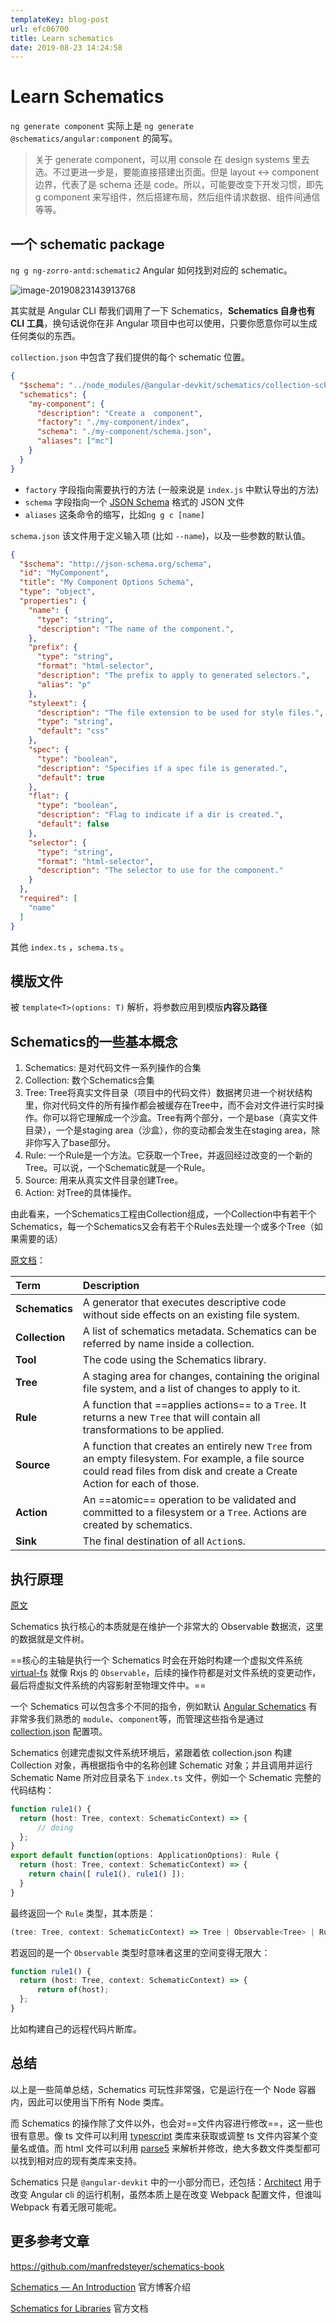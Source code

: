 ```yaml
---
templateKey: blog-post
url: efc06700
title: Learn schematics
date: 2019-08-23 14:24:58
---
```




# Learn Schematics

`ng generate component` 实际上是 `ng generate @schematics/angular:component` 的简写。

> 关于 generate component，可以用 console 在 design systems 里去选。不过更进一步是，要能直接搭建出页面。但是 layout  <-> component 边界，代表了是 schema 还是 code。所以，可能要改变下开发习惯，即先 g component 来写组件，然后搭建布局，然后组件请求数据、组件间通信等等。

## 一个 schematic package

`ng g ng-zorro-antd:schematic2` Angular 如何找到对应的 schematic。

![image-20190823143913768](../assets/image-20190823143913768.png)

其实就是 Angular CLI 帮我们调用了一下 Schematics，**Schematics 自身也有 CLI 工具**，换句话说你在非 Angular 项目中也可以使用，只要你愿意你可以生成任何类似的东西。

`collection.json` 中包含了我们提供的每个 schematic 位置。

```json
{
  "$schema": "../node_modules/@angular-devkit/schematics/collection-schema.json",
  "schematics": {
    "my-component": {
      "description": "Create a  component",
      "factory": "./my-component/index",
      "schema": "./my-component/schema.json",
      "aliases": ["mc"]
    }
  }
}
```

- `factory` 字段指向需要执行的方法 (一般来说是 `index.js` 中默认导出的方法)
- `schema` 字段指向一个 [JSON Schema](https://link.zhihu.com/?target=http%3A//json-schema.org/) 格式的 JSON 文件
- `aliases` 这条命令的缩写，比如`ng g c [name]`

`schema.json` 该文件用于定义输入项 (比如 `--name`)，以及一些参数的默认值。

```json
{
  "$schema": "http://json-schema.org/schema",
  "id": "MyComponent",
  "title": "My Component Options Schema",
  "type": "object",
  "properties": {
    "name": {
      "type": "string",
      "description": "The name of the component.",
    },
    "prefix": {
      "type": "string",
      "format": "html-selector",
      "description": "The prefix to apply to generated selectors.",
      "alias": "p"
    },
    "styleext": {
      "description": "The file extension to be used for style files.",
      "type": "string",
      "default": "css"
    },
    "spec": {
      "type": "boolean",
      "description": "Specifies if a spec file is generated.",
      "default": true
    },
    "flat": {
      "type": "boolean",
      "description": "Flag to indicate if a dir is created.",
      "default": false
    },
    "selector": {
      "type": "string",
      "format": "html-selector",
      "description": "The selector to use for the component."
    }
  },
  "required": [
    "name"
  ]
}

```

其他 `index.ts` ，`schema.ts` 。

## 模版文件

被 `template<T>(options: T)` 解析，将参数应用到模版**内容**及**路径**

## Schematics的一些基本概念

1. Schematics: 是对代码文件一系列操作的合集
2. Collection: 数个Schematics合集
3. Tree: Tree将真实文件目录（项目中的代码文件）数据拷贝进一个树状结构里，你对代码文件的所有操作都会被缓存在Tree中，而不会对文件进行实时操作。你可以将它理解成一个沙盒。Tree有两个部分，一个是base（真实文件目录），一个是staging area（沙盒），你的变动都会发生在staging area，除非你写入了base部分。
4. Rule: 一个Rule是一个方法。它获取一个Tree，并返回经过改变的一个新的Tree。可以说，一个Schematic就是一个Rule。
5. Source: 用来从真实文件目录创建Tree。
6. Action: 对Tree的具体操作。

由此看来，一个Schematics工程由Collection组成，一个Collection中有若干个Schematics，每一个Schematics又会有若干个Rules去处理一个或多个Tree（如果需要的话）

[原文档](https://www.npmjs.com/package/@angular-devkit/schematics)：

| Term           | Description                                                  |
| :------------- | :----------------------------------------------------------- |
| **Schematics** | A generator that executes descriptive code without side effects on an existing file system. |
| **Collection** | A list of schematics metadata. Schematics can be referred by name inside a collection. |
| **Tool**       | The code using the Schematics library.                       |
| **Tree**       | A staging area for changes, containing the original file system, and a list of changes to apply to it. |
| **Rule**       | A function that ==applies actions== to a `Tree`. It returns a new `Tree` that will contain all transformations to be applied. |
| **Source**     | A function that creates an entirely new `Tree` from an empty filesystem. For example, a file source could read files from disk and create a Create Action for each of those. |
| **Action**     | An ==atomic== operation to be validated and committed to a filesystem or a `Tree`. Actions are created by schematics. |
| **Sink**       | The final destination of all `Action`s.                      |

## 执行原理

[原文](https://segmentfault.com/a/1190000015836618)

Schematics 执行核心的本质就是在维护一个非常大的 Observable 数据流，这里的数据就是文件树。

==核心的主轴是执行一个 Schematics 时会在开始时构建一个虚拟文件系统 [virtual-fs](https://github.com/angular/angular-cli/blob/master/packages/angular_devkit/core/src/virtual-fs) 就像 Rxjs 的 `Observable`，后续的操作符都是对文件系统的变更动作，最后将虚拟文件系统的内容影射至物理文件中。==

一个 Schematics 可以包含多个不同的指令，例如默认 [Angular Schematics](https://github.com/angular/angular-cli/blob/master/packages/schematics/angular/) 有非常多我们熟悉的 `module`、`component`等，而管理这些指令是通过 [collection.json](https://github.com/angular/angular-cli/blob/master/packages/schematics/angular/collection.json) 配置项。

Schematics 创建完虚拟文件系统环境后，紧跟着依 collection.json 构建 Collection 对象，再根据指令中的名称创建 Schematic 对象；并且调用并运行 Schematic Name 所对应目录名下 `index.ts` 文件，例如一个 Schematic 完整的代码结构：

```ts
function rule1() {
  return (host: Tree, context: SchematicContext) => {
      // doing
  };
}
export default function(options: ApplicationOptions): Rule {
  return (host: Tree, context: SchematicContext) => {
    return chain([ rule1(), rule1() ]);
  }
}
```

最终返回一个 `Rule` 类型，其本质是：

```ts
(tree: Tree, context: SchematicContext) => Tree | Observable<Tree> | Rule | void
```

若返回的是一个 `Observable` 类型时意味者这里的空间变得无限大：

```ts
function rule1() {
  return (host: Tree, context: SchematicContext) => {
      return of(host);
  };
}
```

比如构建自己的远程代码片断库。

## 总结

以上是一些简单总结，Schematics 可玩性非常强，它是运行在一个 Node 容器内，因此可以使用当下所有 Node 类库。

而 Schematics 的操作除了文件以外，也会对==文件内容进行修改==，这一些也很有意思。像 ts 文件可以利用 [typescript](https://www.npmjs.com/package/typescript) 类库来获取或调整 ts 文件内容某个变量名或值。而 html 文件可以利用 [parse5](https://www.npmjs.com/package/parse5) 来解析并修改，绝大多数文件类型都可以找到相对应的现有类库来支持。

Schematics 只是 `@angular-devkit` 中的一小部分而已，还包括：[Architect](https://angular.io/guide/cli-builder) 用于改变 Angular cli 的运行机制，虽然本质上是在改变 Webpack 配置文件，但谁叫 Webpack 有着无限可能呢。

## 更多参考文章

https://github.com/manfredsteyer/schematics-book

[Schematics — An Introduction](https://blog.angular.io/schematics-an-introduction-dc1dfbc2a2b2) 官方博客介绍

[Schematics for Libraries](https://angular.io/guide/schematics-for-libraries) 官方文档



